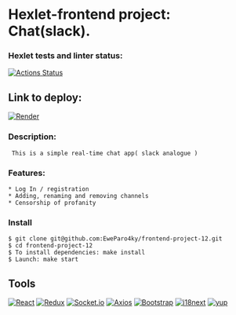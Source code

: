 # Hexlet-frontend project: Chat(slack).

### Hexlet tests and linter status:
[![Actions Status](https://github.com/EweParo4ky/frontend-project-12/workflows/hexlet-check/badge.svg)](https://github.com/EweParo4ky/frontend-project-12/actions)

## Link to deploy:
[![Render][Render-badge]][Render-url]

 ### Description:
     This is a simple real-time chat app( slack analogue )

 ### Features:
    * Log In / registration
    * Adding, renaming and removing channels
    * Censorship of profanity
 ### Install
    $ git clone git@github.com:EweParo4ky/frontend-project-12.git
    $ cd frontend-project-12
    $ To install dependencies: make install
    $ Launch: make start

   ## Tools
[![React][React-badge]][React-url]
[![Redux][Redux-badge]][Redux-url]
[![Socket.io][Socket.io-badge]][Socket.io-url]
[![Axios][Axios-badge]][Axios-url]
[![Bootstrap][Bootstrap-badge]][Bootstrap-url]
[![i18next][i18next-badge]][i18next-url]
[![yup][yup-badge]][yup-url]

[Render-badge]: https://img.shields.io/badge/Render-%46E3B7.svg?style=for-the-badge&logo=render&logoColor=white
[Render-url]: https://chat-9o16.onrender.com

[React-badge]: https://img.shields.io/badge/react-%2320232a.svg?style=for-the-badge&logo=react&logoColor=%2361DAFB
[React-url]: https://ru.legacy.reactjs.org/

[Redux-badge]: https://img.shields.io/badge/redux-%23593d88.svg?style=for-the-badge&logo=redux&logoColor=white
[Redux-url]: https://redux.js.org/

[Socket.io-badge]: https://img.shields.io/badge/Socket.io-black?style=for-the-badge&logo=socket.io&badgeColor=010101
[Socket.io-url]: https://socket.io/

[Axios-badge]: https://img.shields.io/badge/Axios-5A29E4?style=flat&logo=i18next&logoColor=white
[Axios-url]: https://axios-http.com

[Bootstrap-badge]: https://img.shields.io/badge/Bootstrap-712CF9?style=flat&logo=bootstrap&logoColor=white
[Bootstrap-url]: https://getbootstrap.com

[i18next-badge]: https://img.shields.io/badge/i18next-26A69A?style=flat&logo=i18next&logoColor=white
[i18next-url]: https://www.i18next.com

[yup-badge]: https://img.shields.io/badge/yup-gray?style=flat&logoColor=white
[yup-url]: https://www.npmjs.com/package/yup
